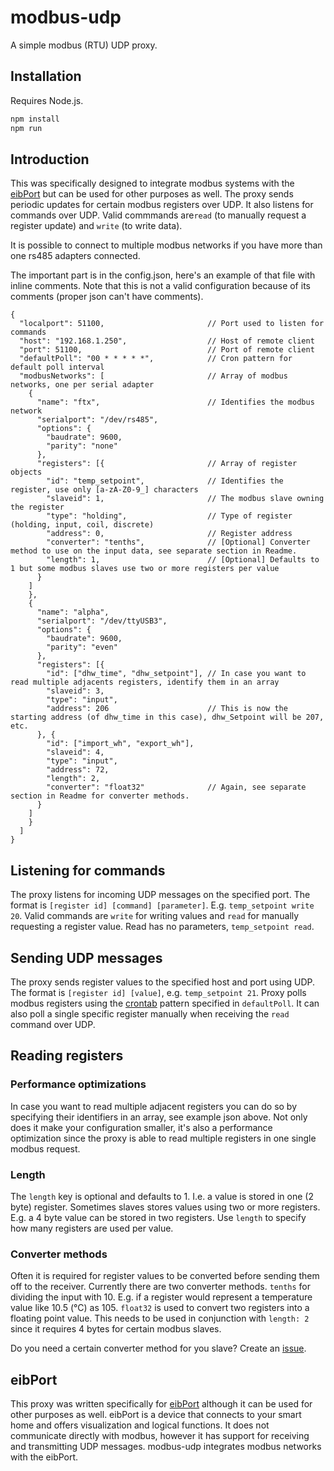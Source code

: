 # modbus-udp
A simple modbus (RTU) UDP proxy.

## Installation
Requires Node.js.
```zsh
npm install
npm run
```

## Introduction
This was specifically designed to integrate modbus systems with the 
[eibPort](http://bab-tec.de/index.php/eibport_v3_en.html) but can be used for
other purposes as well. The proxy sends periodic updates for certain modbus
registers over UDP. It also listens for commands over UDP. Valid commmands
are`read` (to manually request a register update) and `write` (to write data).

It is possible to connect to multiple modbus networks if you have more than
one rs485 adapters connected.

The important part is in the config.json, here's an example of that file with
inline comments. Note that this is not a valid configuration because of its
comments (proper json can't have comments).
```
{
  "localport": 51100,                       // Port used to listen for commands
  "host": "192.168.1.250",                  // Host of remote client
  "port": 51100,                            // Port of remote client
  "defaultPoll": "00 * * * * *",            // Cron pattern for default poll interval
  "modbusNetworks": [                       // Array of modbus networks, one per serial adapter
    {
      "name": "ftx",                        // Identifies the modbus network
      "serialport": "/dev/rs485",
      "options": {
        "baudrate": 9600,
        "parity": "none"
      },
      "registers": [{                       // Array of register objects
        "id": "temp_setpoint",              // Identifies the register, use only [a-zA-Z0-9_] characters
        "slaveid": 1,                       // The modbus slave owning the register
        "type": "holding",                  // Type of register (holding, input, coil, discrete)
        "address": 0,                       // Register address
        "converter": "tenths",              // [Optional] Converter method to use on the input data, see separate section in Readme.
        "length": 1,                        // [Optional] Defaults to 1 but some modbus slaves use two or more registers per value
      }
    ]
    },
    {
      "name": "alpha",
      "serialport": "/dev/ttyUSB3",
      "options": {
        "baudrate": 9600,
        "parity": "even"
      },
      "registers": [{
        "id": ["dhw_time", "dhw_setpoint"], // In case you want to read multiple adjacents registers, identify them in an array
        "slaveid": 3,
        "type": "input",
        "address": 206                      // This is now the starting address (of dhw_time in this case), dhw_Setpoint will be 207, etc.
      }, {
        "id": ["import_wh", "export_wh"],
        "slaveid": 4,
        "type": "input",
        "address": 72,
        "length": 2,
        "converter": "float32"              // Again, see separate section in Readme for converter methods.
      }
    ]
    }
  ]
}
```

## Listening for commands
The proxy listens for incoming UDP messages on the specified port. The format is `[register id] [command] [parameter]`. E.g. `temp_setpoint write 20`. Valid commands are `write` for writing values and `read` for manually requesting a register value. Read has no parameters, `temp_setpoint read`.

## Sending UDP messages
The proxy sends register values to the specified host and port using UDP. The format is `[register id] [value]`, e.g. `temp_setpoint 21`. Proxy polls modbus registers using the [crontab](https://github.com/ncb000gt/node-cron) pattern specified in `defaultPoll`. It can also poll a single specific register manually when receiving the `read` command over UDP.

## Reading registers
### Performance optimizations
In case you want to read multiple adjacent registers you can do so by specifying their identifiers in an array, see example json above. Not only does it make your configuration smaller, it's also a performance optimization since the proxy is able to read multiple registers in one single modbus request.
### Length
The `length` key is optional and defaults to 1. I.e. a value is stored in one (2 byte) register. Sometimes slaves stores values using two or more registers. E.g. a 4 byte value can be stored in two registers. Use `length` to specify how many registers are used per value.
### Converter methods
Often it is required for register values to be converted before sending them off to the receiver. Currently there are two converter methods. `tenths` for dividing the input with 10. E.g. if a register would represent a temperature value like 10.5 (°C) as 105. `float32` is used to convert two registers into a floating point value. This needs to be used in conjunction with `length: 2` since it requires 4 bytes for certain modbus slaves. 

Do you need a certain converter method for you slave? Create an [issue](https://github.com/pakerfeldt/modbus-udp/issues).

## eibPort
This proxy was written specifically for [eibPort](http://bab-tec.de/index.php/eibport_v3_en.html) although it can be used for other purposes as well. eibPort is a device that connects to your smart home and offers visualization and logical functions. It does not communicate directly with modbus, however it has support for receiving and transmitting UDP messages. modbus-udp integrates modbus networks with the eibPort.
